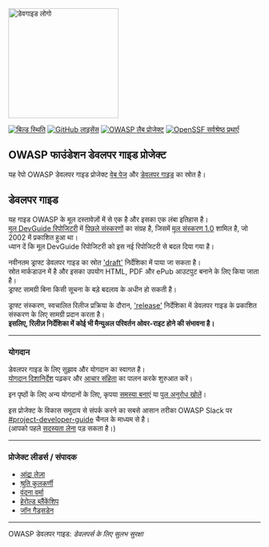 <img src="assets/images/dg_logo_di.png" alt="डेवगाइड लोगो" height="220px"/>

[![बिल्ड स्थिति](https://github.com/OWASP/www-project-developer-guide/actions/workflows/ci.yaml/badge.svg?event=push)][build]
[![GitHub लाइसेंस](https://img.shields.io/github/license/owasp/www-project-developer-guide.svg)](license.txt)
[![OWASP लैब प्रोजेक्ट](https://img.shields.io/badge/owasp-lab%20project-f7b73c.svg)](https://www.owasp.org/projects)
[![OpenSSF सर्वश्रेष्ठ प्रथाएँ](https://www.bestpractices.dev/projects/9373/badge)](https://www.bestpractices.dev/projects/9373)

## OWASP फाउंडेशन डेवलपर गाइड प्रोजेक्ट

यह रेपो OWASP डेवलपर गाइड प्रोजेक्ट [वेब पेज][pages] और [डेवलपर गाइड][dgrelease] का स्रोत है।

## डेवलपर गाइड

यह गाइड OWASP के मूल दस्तावेज़ों में से एक है और इसका एक लंबा इतिहास है।  
[मूल DevGuide रिपोजिटरी][devguide] में [पिछले संस्करणों][versions] का संग्रह है, जिसमें [मूल संस्करण 1.0][original] शामिल है, जो 2002 में प्रकाशित हुआ था।  
ध्यान दें कि मूल DevGuide रिपोजिटरी को इस नई रिपोजिटरी से बदल दिया गया है।

नवीनतम ड्राफ्ट डेवलपर गाइड का स्रोत ['draft'][draft] निर्देशिका में पाया जा सकता है।  
स्रोत मार्कडाउन में है और इसका उपयोग HTML, PDF और ePub आउटपुट बनाने के लिए किया जाता है।  
ड्राफ्ट सामग्री बिना किसी सूचना के बड़े बदलाव के अधीन हो सकती है।

ड्राफ्ट संस्करण, स्वचालित रिलीज प्रक्रिया के दौरान, ['release'][release] निर्देशिका में डेवलपर गाइड के प्रकाशित संस्करण के लिए सामग्री प्रदान करता है।  
**इसलिए, रिलीज़ निर्देशिका में कोई भी मैन्युअल परिवर्तन ओवर-राइट होने की संभावना है।**

---

### योगदान

डेवलपर गाइड के लिए सुझाव और योगदान का स्वागत है।  
[योगदान दिशानिर्देश][guide] पढ़कर और [आचार संहिता][conduct] का पालन करके शुरुआत करें।

इन पृष्ठों के लिए अन्य योगदानों के लिए, कृपया [समस्या बनाएं][issues] या [पुल अनुरोध खोलें][request]।  

इस प्रोजेक्ट के विकास समुदाय से संपर्क करने का सबसे आसान तरीका OWASP Slack पर [#project-developer-guide][project] चैनल के माध्यम से है।  
(आपको पहले [सदस्यता लेना](https://owasp.org/slack/invite) पड़ सकता है।)

---

### प्रोजेक्ट लीडर्स / संपादक

- [आंद्रा लेज़ा](mailto:andra.lezza@owasp.org)  
- [श्रुति कुलकर्णी](mailto:shruti.kulkarni@owasp.org)  
- [वंदना वर्मा](mailto:vandana.verma@owasp.org)  
- [हेरोल्ड ब्लैंकेंशिप](mailto:harold.blankenship@owasp.org)  
- [जॉन गैड्सडेन](mailto:jon.gadsden@owasp.org)  

---

OWASP डेवलपर गाइड: _डेवलपर्स के लिए सुलभ सुरक्षा_

[build]: https://github.com/OWASP/www-project-developer-guide/actions/workflows/ci.yaml  
[conduct]: code_of_conduct.md  
[devguide]: https://github.com/OWASP/DevGuide  
[draft]: draft  
[dgrelease]: https://owasp.org/www-project-developer-guide/release/  
[guide]: contributing.md  
[issues]: https://github.com/OWASP/www-project-developer-guide/issues/new/choose  
[original]: https://github.com/OWASP/DevGuide/blob/1d24d140de3724b6f95655e53b8d0cc6689fbfd8/DevGuide1.0/OWASPBuildingSecureWebApplicationsAndWebServices-V1.0.pdf  
[pages]: https://owasp.org/www-project-developer-guide/  
[project]: https://owasp.slack.com/messages/C04QN6CMNAC  
[release]: release  
[request]: https://github.com/OWASP/www-project-developer-guide/pulls  
[versions]: https://github.com/OWASP/DevGuide/wiki#old-versions
